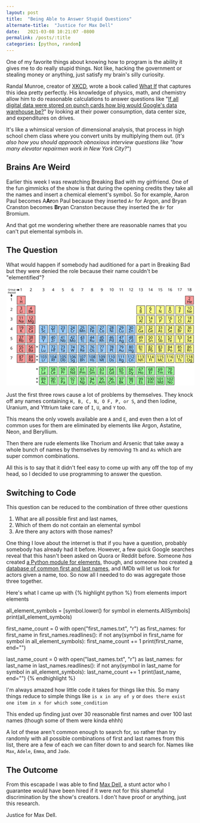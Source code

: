 ```yaml
---
layout: post
title:  "Being Able to Answer Stupid Questions"
alternate-title:  "Justice for Max Dell"
date:   2021-03-08 10:21:07 -0800
permalink: /posts/:title
categories: [python, random]
---
```

One of my favorite things about knowing how to program is the ability it gives me to do really stupid things. Not like, hacking the government or stealing money or anything, just satisfy my brain's silly curiosity.

Randal Munroe, creator of [XKCD](https://xkcd.com/), wrote a book called [What If](https://www.amazon.com/What-Scientific-Hypothetical-Questions-International/dp/0544456866) that captures this idea pretty perfectly.
His knowledge of physics, math, and chemistry allow him to do reasonable calculations to answer questions like "[If all digital data were stored on punch cards how big would Google's data warehouse be?](https://www.youtube.com/watch?v=I64CQp6z0Pk)" by looking at their power consumption, data center size, and expenditures on drives.

It's like a whimsical version of dimensional analysis, that process in high school chem class where you convert units by multiplying them out.
(*It's also how you should approach obnoxious interview questions like "how many elevator repairmen work in New York City?*")

## Brains Are Weird

Earlier this week I was rewatching Breaking Bad with my girlfriend. One of the fun gimmicks of the show is that during the opening credits they take all the names and insert a chemical element's symbol.
So for example, Aaron Paul becomes A**Ar**on Paul because they inserted `Ar` for Argon, and Bryan Cranston becomes **Br**yan Cranston because they inserted the `Br` for Bromium.

And that got me wondering whether there are reasonable names that you can't put elemental symbols in.

## The Question

What would happen if somebody had auditioned for a part in Breaking Bad but they were denied the role because their name couldn't be "elementified"?

![periodic table](/assets/max_dell/periodic_table.png)

Just the first three rows cause a lot of problems by themselves. They knock off any names containing `H, B, C, N, O F, P, or S`, and then Iodine, Uranium, and Yttrium take care of  `I`, `U`, and `Y` too.

This means the only vowels available are `A` and `E`, and even then a lot of common uses for them are eliminated by elements like Argon, Astatine, Neon, and Beryllium.

Then there are rude elements like Thorium and Arsenic that take away a whole bunch of names by themselves by removing `Th` and `As` which are super common combinations.

All this is to say that it didn't feel easy to come up with any off the top of my head, so I decided to use programming to answer the question.

## Switching to Code

This question can be reduced to the combination of three other questions

1. What are all possible first and last names,
2. Which of them do not contain an elemental symbol
3. Are there any actors with those names?

One thing I love about the internet is that if you have a question, probably somebody has already had it before.
However, a few quick Google searches reveal that this hasn't been asked on Quora or Reddit before. Someone _has_ created [a Python module for elements](https://pypi.org/project/PeriodicElements/), though, and someone _has_ created [a database of common first and last names](https://github.com/smashew/NameDatabases), and IMDb will let us look for actors given a name, too. So now all I needed to do was aggregate those three together.

Here's what I came up with
{% highlight python %}
from elements import elements

all_element_symbols = [symbol.lower() for symbol in elements.AllSymbols]
print(all_element_symbols)

first_name_count = 0
with open("first_names.txt", "r") as first_names:
    for first_name in first_names.readlines():
        if not any(symbol in first_name for symbol in all_element_symbols):
            first_name_count += 1
            print(first_name, end="")

last_name_count = 0
with open("last_names.txt", "r") as last_names:
    for last_name in last_names.readlines():
        if not any(symbol in last_name for symbol in all_element_symbols):
            last_name_count += 1
            print(last_name, end="")
{% endhighlight %}

I'm always amazed how little code it takes for things like this. So many things reduce to simple things like `is x in any of y` or `does there exist one item in x for which some_condition`

This ended up finding just over 30 reasonable first names and over 100 last names (though some of them were kinda ehhh)

A lot of these aren't common enough to search for, so rather than try randomly with all possible combinations of first and last names from this list, there are a few of each we can filter down to and search for. Names like `Max`, `Adele`, `Emma`, and `Jade`.

## The Outcome

From this escapade I was able to find [Max Dell](https://www.imdb.com/name/nm2938935/), a stunt actor who I guarantee would have been hired if it were not for this shameful discrimination by the show's creators. I don't have proof or anything, just this research.

Justice for Max Dell.
